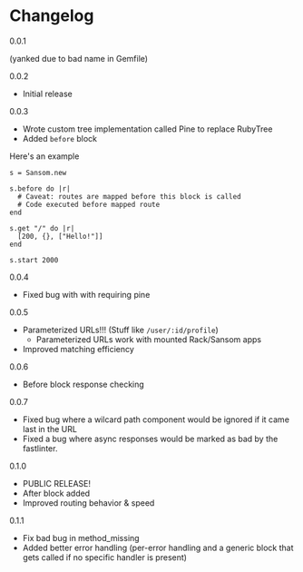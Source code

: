 Changelog
=

0.0.1

(yanked due to bad name in Gemfile)

0.0.2

- Initial release

0.0.3

- Wrote custom tree implementation called Pine to replace RubyTree
- Added `before` block

Here's an example

    s = Sansom.new

    s.before do |r|
      # Caveat: routes are mapped before this block is called
      # Code executed before mapped route
    end
    
    s.get "/" do |r|
      [200, {}, ["Hello!"]]
    end
    
    s.start 2000

0.0.4

- Fixed bug with with requiring pine

0.0.5

- Parameterized URLs!!! (Stuff like `/user/:id/profile`)
	* Parameterized URLs work with mounted Rack/Sansom apps
- Improved matching efficiency

0.0.6

- Before block response checking

0.0.7

- Fixed bug where a wilcard path component would be ignored if it came last in the URL
- Fixed a bug where async responses would be marked as bad by the fastlinter.

0.1.0

- PUBLIC RELEASE!
- After block added
- Improved routing behavior & speed

0.1.1

- Fix bad bug in method_missing
- Added better error handling (per-error handling and a generic block that gets called if no specific handler is present)